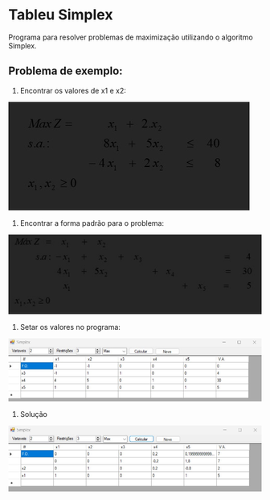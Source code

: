 # Tableu Simplex

Programa para resolver problemas de maximização utilizando o algoritmo Simplex.

## Problema de exemplo:

1. Encontrar os valores de x1 e x2:

![](img/00-problema.jpg)

1. Encontrar a forma padrão para o problema:

![](img/01-forma-padrao.jpg)

1. Setar os valores no programa:

![](img/02-programa.jpg)

1. Solução

![](img/03-solucao.jpg)